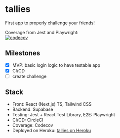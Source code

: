 # tallies

First app to properly challenge your friends!

Coverage from Jest and Playwright:  
[![codecov](https://codecov.io/gh/Szmydlo/tallies/branch/main/graph/badge.svg?token=PQYKMYE8NP)](https://codecov.io/gh/Szmydlo/tallies)

## Milestones

-   [x] MVP: basic login logic to have testable app
-   [x] CI/CD
-   [ ] create challenge

## Stack

-   Front: React (Next.js) TS, Tailwind CSS
-   Backend: Supabase
-   Testing: Jest + React Test Library, E2E: Playwright
-   CI/CD: CircleCI
-   Coverage: Codecov
-   Deployed on Heroku: [tallies on Heroku](https://tallies-app.herokuapp.com/)
